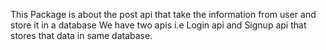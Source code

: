This Package is about the post api that take the information from user and store it in a database
We have two apis i.e Login api and Signup api that stores that data in same database.